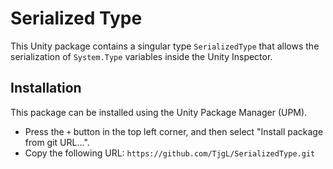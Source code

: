 # Serialized Type
This Unity package contains a singular type `SerializedType` that allows 
the serialization of `System.Type` variables inside the Unity Inspector.

## Installation
This package can be installed using the Unity Package Manager (UPM).
* Press the `+` button in the top left corner, and then select "Install package from git URL...".
* Copy the following URL: `https://github.com/TjgL/SerializedType.git`
